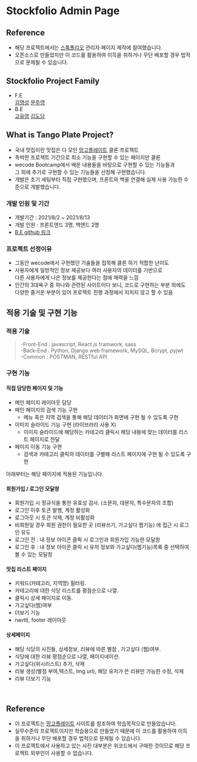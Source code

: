 # Stockfolio Admin Page

## Reference

- 해당 프로젝트에서는 [스톡폴리오](https://we.stockfolio.ai/) 관리자 페이지 제작에 참여했습니다.
- 오픈소스로 만들었지만 이 코드를 활용하여 이득을 취하거나 무단 배포할 경우 법적으로 문제될 수 있습니다.

## Stockfolio Project Family

- F.E<br>
  [김명성](https://github.com/sstaar91)
  [문주영](https://github.com/minmin9324)
  <br>
- B.E<br>
  [고유영](https://github.com/lunayyko)
  [김도담](https://github.com/Samdaso-o)
  <br>

## What is Tango Plate Project?

- 국내 맛집이란 맛집은 다 모인 [망고플레이트](https://www.mangoplate.com/) 클론 프로젝트
- 촉박한 프로젝트 기간으로 최소 기능을 구현할 수 있는 페이지만 클론
- wecode Bootcamp에서 배운 내용들을 바탕으로 구현할 수 있는 기능들과<br>
  그 외에 추가로 구현할 수 있는 기능들을 선정해 구현했습니다.
- 개발은 초기 세팅부터 직접 구현했으며, 프론트와 백을 연결해 실제 사용 가능한 수준으로 개발했습니다.

### 개발 인원 및 기간

- 개발기간 : 2021/8/2 ~ 2021/8/13
- 개발 인원 : 프론트엔드 3명, 백엔드 2명
- [B.E github 링크](https://github.com/wecode-bootcamp-korea/23-1st-TangoPlate-backend)

### 프로젝트 선정이유

- 그동안 wecode에서 구현했던 기술들을 접목해 클론 하기 적합한 난이도
- 사용자에게 일방적인 정보 제공보다 여러 사용자의 데이터를 기반으로<br>다른 사용자에게 나은 정보를 제공한다는 점에 매력을 느낌
- 인간의 3대욕구 중 하나와 관련된 사이트이다 보니, 코드로 구현하는 부분 외에도<br>다양한 즐거운 부분이 있어 프로젝트 진행 과정에서 지치지 않고 할 수 있음

## 적용 기술 및 구현 기능

### 적용 기술

> -Front-End : javascript, React.js framwork, sass<br>
> -Back-End : Python, Django web framework, MySQL, Bcrypt, pyjwt<br>
> -Common : POSTMAN, RESTful API

### 구현 기능

#### 직접 담당한 페이지 및 기능

- 메인 페이지 레이아웃 담당
- 메인 페이지의 검색 기능 구현
  - 메뉴 혹은 지역 검색을 통해 해당 데이터가 화면에 구현 될 수 있도록 구현
- 이미지 슬라이드 기능 구현 (라이브러리 사용 X)
  - 이미지 슬라이드에 해당하는 카테고리 클릭시 해당 내용에 맞는 데이터를 리스트 페이지로 전달
- 페이지 이동 기능 구현
  - 검색과 카테고리 클릭의 데이터를 구별해 리스트 페이지에 구현 될 수 있도록 구현

아래부터는 해당 페이지에 적용된 기능입니다.

#### 회원가입 / 로그인 모달창

- 회원가입 시 정규식을 통한 유효성 검사. (소문자, 대문자, 특수문자의 조합)
- 로그인 이후 토큰 발행, 계정 활성화
- 로그아웃 시 토큰 삭제, 계정 비활성화 
- 비회원일 경우 회원 권한이 필요한 곳 (리뷰쓰기, 가고싶다 찜기능) 에 접근 시 로그인 유도
- 로그인 전 : 내 정보 아이콘 클릑 시 로그인과 회원가입 가능한 모달창
- 로그인 후 : 내 정보 아이콘 클릭 시 유저 정보와 가고싶다(찜기능)목록 중 선택하여 볼 수 있는 모달창

#### 맛집 리스트 페이지

- 키워드(카테고리, 지역명) 필터링.
- 카테고리에 대한 식당 리스트를 평점순으로 나열.
- 클릭시 상세 페이지로 이동.
- 가고싶다(찜)여부
- 더보기 기능
- nav바, footer 레이아웃

#### 상세페이지

- 해당 식당의 사진들, 상세정보, 리뷰에 따른 별점 , 가고싶다 (찜)여부.
- 식당에 대한 리뷰 평점순으로 나열, 페이지네이션.
- 가고싶다(위시리스트) 추가, 삭제
- 리뷰 생성(별점 부여,텍스트, Img url), 해당 유저가 쓴 리뷰만 가능한 수정, 삭제
- 리뷰 더보기 기능

<br>

## Reference

- 이 프로젝트는 [망고플레이트](https://www.mangoplate.com/) 사이트를 참조하여 학습목적으로 만들었습니다.
- 실무수준의 프로젝트이지만 학습용으로 만들었기 때문에 이 코드를 활용하여 이득을 취하거나 무단 배포할 경우 법적으로 문제될 수 있습니다.
- 이 프로젝트에서 사용하고 있는 사진 대부분은 위코드에서 구매한 것이므로 해당 프로젝트 외부인이 사용할 수 없습니다.
